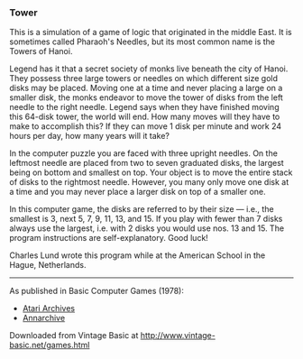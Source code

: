 ### Tower

This is a simulation of a game of logic that originated in the middle East. It is sometimes called Pharaoh's Needles, but its most common name is the Towers of Hanoi.

Legend has it that a secret society of monks live beneath the city of Hanoi. They possess three large towers or needles on which different size gold disks may be placed. Moving one at a time and never placing a large on a smaller disk, the monks endeavor to move the tower of disks from the left needle to the right needle. Legend says when they have finished moving this 64-disk tower, the world will end. How many moves will they have to make to accomplish this? If they can move 1 disk per minute and work 24 hours per day, how many years will it take?

In the computer puzzle you are faced with three upright needles. On the leftmost needle are placed from two to seven graduated disks, the largest being on bottom and smallest on top. Your object is to move the entire stack of disks to the rightmost needle. However, you many only move one disk at a time and you may never place a larger disk on top of a smaller one.

In this computer game, the disks are referred to by their size — i.e., the smallest is 3, next 5, 7, 9, 11, 13, and 15. If you play with fewer than 7 disks always use the largest, i.e. with 2 disks you would use nos. 13 and 15. The program instructions are self-explanatory. Good luck!

Charles Lund wrote this program while at the American School in the Hague, Netherlands.

---

As published in Basic Computer Games (1978):
- [Atari Archives](https://www.atariarchives.org/basicgames/showpage.php?page=173)
- [Annarchive](https://annarchive.com/files/Basic_Computer_Games_Microcomputer_Edition.pdf#page=188)

Downloaded from Vintage Basic at
http://www.vintage-basic.net/games.html

